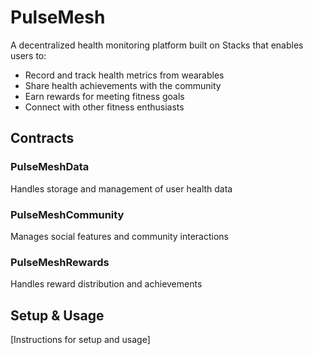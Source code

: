 # PulseMesh

A decentralized health monitoring platform built on Stacks that enables users to:
- Record and track health metrics from wearables
- Share health achievements with the community
- Earn rewards for meeting fitness goals
- Connect with other fitness enthusiasts

## Contracts

### PulseMeshData
Handles storage and management of user health data

### PulseMeshCommunity  
Manages social features and community interactions

### PulseMeshRewards
Handles reward distribution and achievements

## Setup & Usage
[Instructions for setup and usage]
